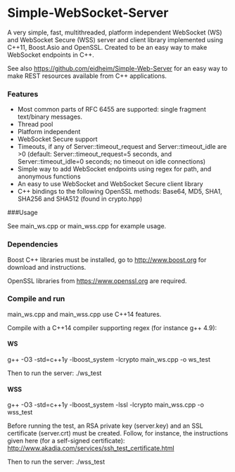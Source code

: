 Simple-WebSocket-Server
=================

A very simple, fast, multithreaded, platform independent WebSocket (WS) and WebSocket Secure (WSS) server and client library implemented using C++11, Boost.Asio and OpenSSL. Created to be an easy way to make WebSocket endpoints in C++.

See also https://github.com/eidheim/Simple-Web-Server for an easy way to make REST resources available from C++ applications. 

### Features

* Most common parts of RFC 6455 are supported: single fragment text/binary messages.
* Thread pool
* Platform independent
* WebSocket Secure support
* Timeouts, if any of Server::timeout_request and Server::timeout_idle are >0 (default: Server::timeout_request=5 seconds, and Server::timeout_idle=0 seconds; no timeout on idle connections)
* Simple way to add WebSocket endpoints using regex for path, and anonymous functions
* An easy to use WebSocket and WebSocket Secure client library
* C++ bindings to the following OpenSSL methods: Base64, MD5, SHA1, SHA256 and SHA512 (found in crypto.hpp)

###Usage

See main_ws.cpp or main_wss.cpp for example usage. 

### Dependencies

Boost C++ libraries must be installed, go to http://www.boost.org for download and instructions. 

OpenSSL libraries from https://www.openssl.org are required. 

### Compile and run

main_ws.cpp and main_wss.cpp use C++14 features.

Compile with a C++14 compiler supporting regex (for instance g++ 4.9):

#### WS

g++ -O3 -std=c++1y -lboost_system -lcrypto main_ws.cpp -o ws_test

Then to run the server: ./ws_test

#### WSS

g++ -O3 -std=c++1y -lboost_system -lssl -lcrypto main_wss.cpp -o wss_test

Before running the test, an RSA private key (server.key) and an SSL certificate (server.crt) must be created. Follow, for instance, the instructions given here (for a self-signed certificate): http://www.akadia.com/services/ssh_test_certificate.html

Then to run the server: ./wss_test
